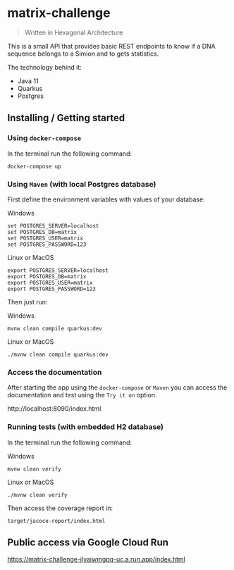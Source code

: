 # matrix-challenge
> Written in Hexagonal Architecture

This is a small API that provides basic REST endpoints to know if a DNA sequence belongs to a Simion and to gets statistics.

The technology behind it: 
* Java 11
* Quarkus
* Postgres

## Installing / Getting started

### **Using `docker-compose`**

In the terminal run the following command:
```console
docker-compose up
``` 

### **Using `Maven`** (with local Postgres database)

First define the environment variables with values of your database:

Windows
```console
set POSTGRES_SERVER=localhost
set POSTGRES_DB=matrix
set POSTGRES_USER=matrix
set POSTGRES_PASSWORD=123
```
Linux or MacOS
```console
export POSTGRES_SERVER=localhost
export POSTGRES_DB=matrix
export POSTGRES_USER=matrix
export POSTGRES_PASSWORD=123
```

Then just run:

Windows
```console
mvnw clean compile quarkus:dev
```
Linux or MacOS
```console
./mvnw clean compile quarkus:dev
```

### **Access the documentation**
After starting the app using the `docker-compose` or `Maven` you can access the documentation and test using the `Try it on` option.

http://localhost:8090/index.html


### **Running tests** (with embedded H2 database)

In the terminal run the following command:

Windows
```console
mvnw clean verify
```
Linux or MacOS
```console
./mvnw clean verify
```

Then access the coverage report in:
```console
target/jacoco-report/index.html
```

## Public access via Google Cloud Run
https://matrix-challenge-jlyaiwmgpq-uc.a.run.app/index.html
